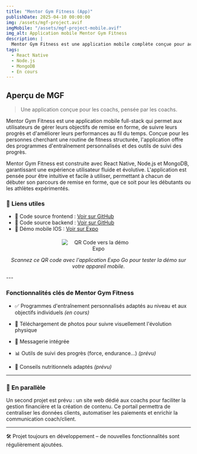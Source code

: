 ```yaml
---
title: "Mentor Gym Fitness (App)"
publishDate: 2025-04-10 00:00:00
img: /assets/mgf-project.avif
imgMobile: "/assets/mgf-project-mobile.avif"
img_alt: Application mobile Mentor Gym Fitness
description: |
  Mentor Gym Fitness est une application mobile complète conçue pour accompagner les passionnés de fitness et les athlètes dans la gestion de leurs objectifs de remise en forme. Elle propose une gamme de programmes d'entraînement personnalisés, le suivi des progrès et des conseils nutritionnels adaptés aux objectifs individuels. L'application se concentre sur l'amélioration des performances et le suivi des métriques clés pour garantir que les utilisateurs restent sur la bonne voie et atteignent leurs objectifs de fitness.
tags:
  - React Native
  - Node.js
  - MongoDB
  - En cours
---
```


## Aperçu de MGF

> Une application conçue pour les coachs, pensée par les coachs.

Mentor Gym Fitness est une application mobile full-stack qui permet aux utilisateurs de gérer leurs objectifs de remise en forme, de suivre leurs progrès et d'améliorer leurs performances au fil du temps. Conçue pour les personnes cherchant une routine de fitness structurée, l'application offre des programmes d'entraînement personnalisés et des outils de suivi des progrès.

Mentor Gym Fitness est construite avec React Native, Node.js et MongoDB, garantissant une expérience utilisateur fluide et évolutive. L'application est pensée pour être intuitive et facile à utiliser, permettant à chacun de débuter son parcours de remise en forme, que ce soit pour les débutants ou les athlètes expérimentés.

### 🔗 Liens utiles

- 📂 Code source frontend : [Voir sur GitHub](https://github.com/vincent-devFullStack/MGF-frontend.git)
- 📂 Code source backend : [Voir sur GitHub](https://github.com/vincent-devFullStack/MGF-backend.git)
- 📱 Démo mobile IOS : [Voir sur Expo](https://expo.dev/preview/update?message=accessibilit%C3%A9%20termin%C3%A9%20c%C3%B4t%C3%A9%20coach&updateRuntimeVersion=1.0.0&createdAt=2025-03-26T17%3A20%3A27.942Z&slug=exp&projectId=9d820340-6be3-4cd5-91be-1596c90147a8&group=ff0c26ba-a071-4d2b-b261-c7a2ec662bab)

<div style="text-align: center; margin-top: 20px;">
  <img src="/assets/mgf-qrcode.avif" alt="QR Code vers la démo Expo" style="max-width: 200px;" />
  <p><em>Scannez ce QR code avec l'application Expo Go pour tester la démo sur votre appareil mobile.</em></p>
</div>
---

### Fonctionnalités clés de Mentor Gym Fitness

- ✅ Programmes d'entraînement personnalisés adaptés au niveau et aux objectifs individuels _(en cours)_

- 📸 Téléchargement de photos pour suivre visuellement l'évolution physique

- 💬 Messagerie intégrée

- 📊 Outils de suivi des progrès (force, endurance...) _(prévu)_

- 🍎 Conseils nutritionnels adaptés _(prévu)_

---

### 🔄 En parallèle

Un second projet est prévu : un site web dédié aux coachs pour faciliter la gestion financière et la création de contenu. Ce portail permettra de centraliser les données clients, automatiser les paiements et enrichir la communication coach/client.

---

🛠️ Projet toujours en développement – de nouvelles fonctionnalités sont régulièrement ajoutées.
